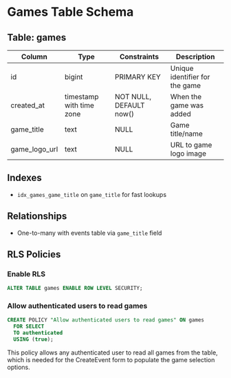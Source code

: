 # Games Table Schema

## Table: games

| Column | Type | Constraints | Description |
|--------|------|-------------|-------------|
| id | bigint | PRIMARY KEY | Unique identifier for the game |
| created_at | timestamp with time zone | NOT NULL, DEFAULT now() | When the game was added |
| game_title | text | NULL | Game title/name |
| game_logo_url | text | NULL | URL to game logo image |

## Indexes
- `idx_games_game_title` on `game_title` for fast lookups

## Relationships
- One-to-many with events table via `game_title` field

## RLS Policies

### Enable RLS
```sql
ALTER TABLE games ENABLE ROW LEVEL SECURITY;
```

### Allow authenticated users to read games
```sql
CREATE POLICY "Allow authenticated users to read games" ON games
  FOR SELECT
  TO authenticated
  USING (true);
```

This policy allows any authenticated user to read all games from the table, which is needed for the CreateEvent form to populate the game selection options.
